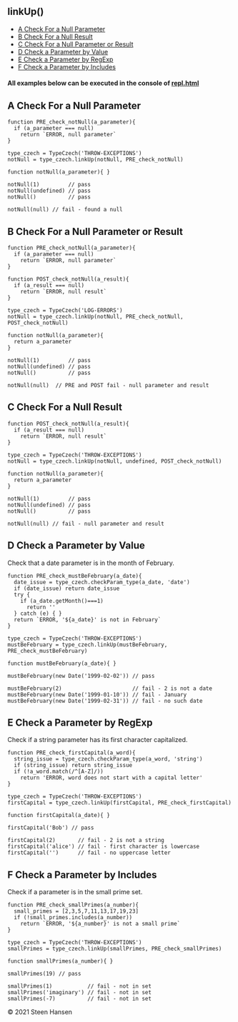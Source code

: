 

## linkUp()
  -  [A Check For a Null Parameter](#A) 
  -  [B Check For a Null Result](#B) 
  -  [C Check For a Null Parameter or Result](#C) 
  -  [D Check a Parameter by Value](#D) 
  -  [E Check a Parameter by RegExp](#E) 
  -  [F Check a Parameter by Includes](#F) 

#### All examples below can be executed in the console of [repl.html](../../test-collection/repl.html)

## A Check For a Null Parameter<a name="A"></a>

```
function PRE_check_notNull(a_parameter){
  if (a_parameter === null) 
    return `ERROR, null parameter`
}

type_czech = TypeCzech('THROW-EXCEPTIONS')
notNull = type_czech.linkUp(notNull, PRE_check_notNull) 

function notNull(a_parameter){ }

notNull(1)         // pass
notNull(undefined) // pass  
notNull()          // pass

notNull(null) // fail - found a null         
```


## B Check For a Null Parameter or Result<a name="B"></a>

```
function PRE_check_notNull(a_parameter){
  if (a_parameter === null) 
    return `ERROR, null parameter`
}

function POST_check_notNull(a_result){
  if (a_result === null) 
    return `ERROR, null result`
}

type_czech = TypeCzech('LOG-ERRORS')
notNull = type_czech.linkUp(notNull, PRE_check_notNull, POST_check_notNull) 

function notNull(a_parameter){
  return a_parameter
}

notNull(1)         // pass
notNull(undefined) // pass  
notNull()          // pass

notNull(null)  // PRE and POST fail - null parameter and result         
```

## C Check For a Null Result<a name="C"></a>

```
function POST_check_notNull(a_result){
  if (a_result === null) 
    return `ERROR, null result`
}

type_czech = TypeCzech('THROW-EXCEPTIONS')
notNull = type_czech.linkUp(notNull, undefined, POST_check_notNull) 

function notNull(a_parameter){
  return a_parameter
}

notNull(1)         // pass
notNull(undefined) // pass  
notNull()          // pass

notNull(null) // fail - null parameter and result  
```



## D Check a Parameter by Value<a name="D"></a>
Check that a date parameter is in the month of February.

```
function PRE_check_mustBeFebruary(a_date){
  date_issue = type_czech.checkParam_type(a_date, 'date') 
  if (date_issue) return date_issue
  try {
    if (a_date.getMonth()===1) 
      return ''
  } catch (e) { }
  return `ERROR, '${a_date}' is not in February`
}

type_czech = TypeCzech('THROW-EXCEPTIONS')
mustBeFebruary = type_czech.linkUp(mustBeFebruary, PRE_check_mustBeFebruary) 

function mustBeFebruary(a_date){ }

mustBeFebruary(new Date('1999-02-02')) // pass  

mustBeFebruary(2)                      // fail - 2 is not a date         
mustBeFebruary(new Date('1999-01-10')) // fail - January        
mustBeFebruary(new Date('1999-02-31')) // fail - no such date 
```

## E Check a Parameter by RegExp<a name="E"></a>
Check if a string parameter has its first character capitalized.
  
```
function PRE_check_firstCapital(a_word){
  string_issue = type_czech.checkParam_type(a_word, 'string')
  if (string_issue) return string_issue
  if (!a_word.match(/^[A-Z]/))
    return 'ERROR, word does not start with a capital letter'
}

type_czech = TypeCzech('THROW-EXCEPTIONS')
firstCapital = type_czech.linkUp(firstCapital, PRE_check_firstCapital) 

function firstCapital(a_date){ }

firstCapital('Bob') // pass  

firstCapital(2)       // fail - 2 is not a string
firstCapital('alice') // fail - first character is lowercase
firstCapital('')      // fail - no uppercase letter          
```

## F Check a Parameter by Includes<a name="F"></a>
Check if a parameter is in the small prime set.
  
```
function PRE_check_smallPrimes(a_number){
  small_primes = [2,3,5,7,11,13,17,19,23]
  if (!small_primes.includes(a_number)) 
    return `ERROR, '${a_number}' is not a small prime`
}

type_czech = TypeCzech('THROW-EXCEPTIONS')
smallPrimes = type_czech.linkUp(smallPrimes, PRE_check_smallPrimes) 

function smallPrimes(a_number){ }

smallPrimes(19) // pass  

smallPrimes(1)           // fail - not in set
smallPrimes('imaginary') // fail - not in set
smallPrimes(-7)          // fail - not in set           
```








 
&copy; 2021 Steen Hansen
